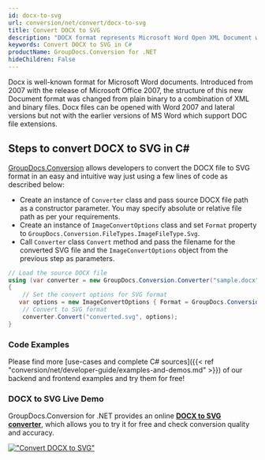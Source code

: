 ```yaml
---
id: docx-to-svg
url: conversion/net/convert/docx-to-svg
title: Convert DOCX to SVG
description: "DOCX format represents Microsoft Word Open XML Document with .docx extension. Learn how to convert DOCX to SVG file programmatically in C# language using GroupDocs.Conversion for .NET library."
keywords: Convert DOCX to SVG in C#
productName: GroupDocs.Conversion for .NET
hideChildren: False
---
```


Docx is well-known format for Microsoft Word documents. Introduced from 2007 with the release of Microsoft Office 2007, the structure of this new Document format was changed from plain binary to a combination of XML and binary files. Docx files can be opened with Word 2007 and lateral versions but not with the earlier versions of MS Word which support DOC file extensions.

## Steps to convert DOCX to SVG in C#

[GroupDocs.Conversion](https://products.groupdocs.com/conversion/net) allows developers to convert the DOCX file to SVG format in an easy and intuitive way just using a few lines of code as described below:

* Create an instance of `Converter` class and pass source DOCX file path as a constructor parameter. You may specify absolute or relative file path as per your requirements. 
* Create an instance of `ImageConvertOptions` class and set `Format` property to `GroupDocs.Conversion.FileTypes.ImageFileType.Svg`.
* Call `Converter` class `Convert` method and pass the filename for the converted SVG file and the `ImageConvertOptions` object from the previous step as parameters.

```csharp
// Load the source DOCX file
using (var converter = new GroupDocs.Conversion.Converter("sample.docx"))
{
    // Set the convert options for SVG format
   var options = new ImageConvertOptions { Format = GroupDocs.Conversion.FileTypes.ImageFileType.Svg };
    // Convert to SVG format
    converter.Convert("converted.svg", options);
}
```

### Code Examples

Please find more [use-cases and complete C# sources]({{< ref "conversion/net/developer-guide/examples-and-demos.md" >}}) of our backend and frontend examples and try them for free!

### DOCX to SVG Live Demo

GroupDocs.Conversion for .NET provides an online [**DOCX to SVG converter**](https://products.groupdocs.app/conversion/docx-to-svg), which allows you to try it for free and check conversion quality and accuracy.

[!["Convert DOCX to SVG"](conversion/net/images/convert-to-svg/convert-docx-to-svg.png)](https://products.groupdocs.app/conversion/docx-to-svg)